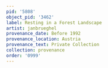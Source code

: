 ```yaml
---
pid: '5808'
object_pid: '3462'
label: Resting in a Forest Landscape
artist: janbrueghel
provenance_date: Before 1992
provenance_location: Austria
provenance_text: Private Collection
collection: provenance
order: '0999'
---
```

